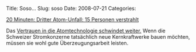 Title: Soso...
Slug: soso
Date: 2008-07-21
Categories:

[20 Minuten: Dritter Atom-Unfall: 15 Personen verstrahlt](http://www.20min.ch/news/ausland/story/11883265)

Das [Vertrauen in die Atomtechnologie schwindet weiter.](http://spinlock.ch/blog/2008/07/09/vertrauen-in-atomtechnologie-nach-unfall-schwer-beschadigt/) Wenn die Schweizer Stromkonzerne tatsächlich neue Kernkraftwerke bauen möchten, müssen sie wohl gute Überzeugungsarbeit leisten.
